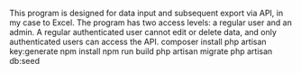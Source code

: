 This program is designed for data input and subsequent export via API, in my case to Excel. The program has two access levels: a regular user and an admin. A regular authenticated user cannot edit or delete data, and only authenticated users can access the API.
composer install
php artisan key:generate
npm install
npm run build
php artisan migrate
php artisan db:seed
